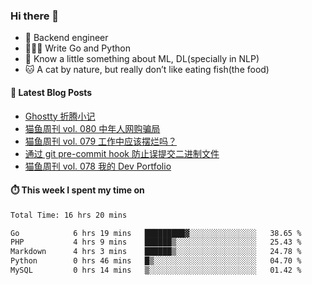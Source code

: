 ### Hi there 👋

- 🔧 Backend engineer
- 👨🏻‍💻 Write Go and Python
- 🔭 Know a little something about ML, DL(specially in NLP)
- 🐱 A cat by nature, but really don’t like eating fish(the food)

#### 📖 Latest Blog Posts
<!-- BLOG-POST-LIST:START -->
- [Ghostty 折腾小记](https://ameow.xyz/archives/configuring-ghostty)
- [猫鱼周刊 vol. 080 中年人网购骗局](https://ameow.xyz/archives/weekly-080)
- [猫鱼周刊 vol. 079 工作中应该摆烂吗？](https://ameow.xyz/archives/weekly-079)
- [通过 git pre-commit hook 防止误提交二进制文件](https://ameow.xyz/archives/prevent-commiting-binaries-with-pre-commit-hook)
- [猫鱼周刊 vol. 078 我的 Dev Portfolio](https://ameow.xyz/archives/weekly-078)
<!-- BLOG-POST-LIST:END -->

#### ⏱️ This week I spent my time on
<!--START_SECTION:waka-->

```txt
Total Time: 16 hrs 20 mins

Go            6 hrs 19 mins   █████████▓░░░░░░░░░░░░░░░   38.65 %
PHP           4 hrs 9 mins    ██████▒░░░░░░░░░░░░░░░░░░   25.43 %
Markdown      4 hrs 3 mins    ██████▒░░░░░░░░░░░░░░░░░░   24.78 %
Python        0 hrs 46 mins   █▒░░░░░░░░░░░░░░░░░░░░░░░   04.70 %
MySQL         0 hrs 14 mins   ▒░░░░░░░░░░░░░░░░░░░░░░░░   01.42 %
```

<!--END_SECTION:waka-->

<!--
**LeslieLeung/LeslieLeung** is a ✨ _special_ ✨ repository because its `README.md` (this file) appears on your GitHub profile.

Here are some ideas to get you started:

- 🔭 I’m currently working on ...
- 🌱 I’m currently learning ...
- 👯 I’m looking to collaborate on ...
- 🤔 I’m looking for help with ...
- 💬 Ask me about ...
- 📫 How to reach me: ...
- 😄 Pronouns: ...
- ⚡ Fun fact: ...
-->
